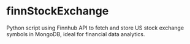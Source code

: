 # finnStockExchange
Python script using Finnhub API to fetch and store US stock exchange symbols in MongoDB, ideal for financial data analytics.
